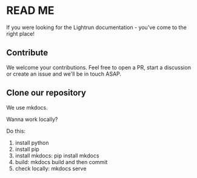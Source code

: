 # READ ME

If you were looking for the Lightrun documentation - you've come to the right place!

## Contribute

We welcome your contributions. Feel free to open a PR, start a discussion or create an issue and we'll be in touch ASAP. 

## Clone our repository

We use mkdocs. 

Wanna work locally? 

Do this:
1. install python
2. install pip
3. install mkdocs: pip install mkdocs
4. build: mkdocs build and then commit
5. check locally: mkdocs serve